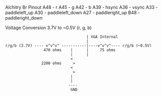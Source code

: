 
Alchitry Br Pinout
    A48 - r
    A45 - g
    A42 - b
    A39 - hsync
    A36 - vsync
    A33 - paddleleft_up
    A30 - paddleleft_down
    A27 - paddleright_up
    B48 - paddleright_down

Voltage Conversion 3.7V to ~0.5V (r, g, b)

                                        | VGA Internal
                                        |
    r/g/b (3.7V) ---- v^v^v^ -----------|----v^v^v^---- r/g/b (~0.5V)
                     470 ohms    |      |     75 ohms
                                 |      |
                                 <
                    2200 ohms     > 
                                 <
                                  >
                                 |
                                 |
                                ----
                                 GND